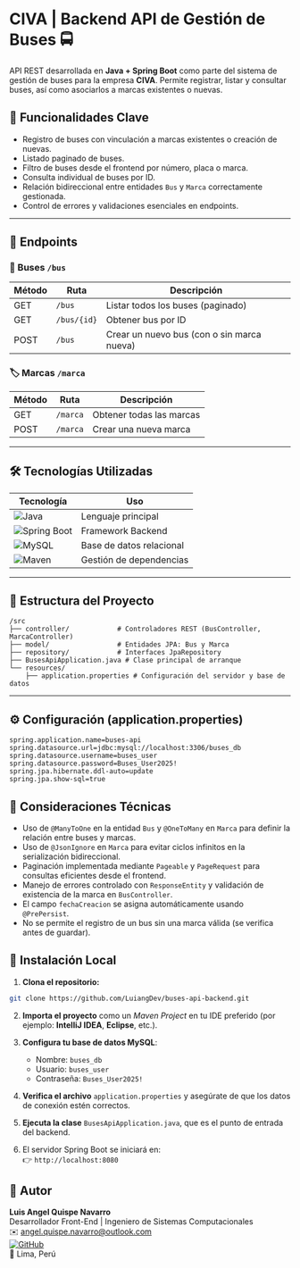 # CIVA | Backend API de Gestión de Buses 🚍

API REST desarrollada en **Java + Spring Boot** como parte del sistema de gestión de buses para la empresa **CIVA**. Permite registrar, listar y consultar buses, así como asociarlos a marcas existentes o nuevas.

## 🔧 Funcionalidades Clave

- Registro de buses con vinculación a marcas existentes o creación de nuevas.
- Listado paginado de buses.
- Filtro de buses desde el frontend por número, placa o marca.
- Consulta individual de buses por ID.
- Relación bidireccional entre entidades `Bus` y `Marca` correctamente gestionada.
- Control de errores y validaciones esenciales en endpoints.

---

## 🔖 Endpoints

### 🚌 Buses `/bus`

| Método | Ruta           | Descripción                        |
|--------|----------------|------------------------------------|
| GET    | `/bus`         | Listar todos los buses (paginado) |
| GET    | `/bus/{id}`    | Obtener bus por ID                 |
| POST   | `/bus`         | Crear un nuevo bus (con o sin marca nueva) |

### 🏷️ Marcas `/marca`

| Método | Ruta           | Descripción                      |
|--------|----------------|----------------------------------|
| GET    | `/marca`       | Obtener todas las marcas         |
| POST   | `/marca`       | Crear una nueva marca            |

---

## 🛠️ Tecnologías Utilizadas

| Tecnología | Uso |
|-----------|-----|
| ![Java](https://img.shields.io/badge/Java-ED8B00?style=for-the-badge&logo=java&logoColor=white) | Lenguaje principal |
| ![Spring Boot](https://img.shields.io/badge/Spring_Boot-6DB33F?style=for-the-badge&logo=spring-boot&logoColor=white) | Framework Backend |
| ![MySQL](https://img.shields.io/badge/MySQL-005C84?style=for-the-badge&logo=mysql&logoColor=white) | Base de datos relacional |
| ![Maven](https://img.shields.io/badge/Maven-C71A36?style=for-the-badge&logo=apache-maven&logoColor=white) | Gestión de dependencias |

---

## 📁 Estructura del Proyecto

```
/src
├── controller/            # Controladores REST (BusController, MarcaController)
├── model/                 # Entidades JPA: Bus y Marca
├── repository/            # Interfaces JpaRepository
├── BusesApiApplication.java # Clase principal de arranque
└── resources/
    ├── application.properties # Configuración del servidor y base de datos
```


---

## ⚙️ Configuración (application.properties)

```properties
spring.application.name=buses-api
spring.datasource.url=jdbc:mysql://localhost:3306/buses_db
spring.datasource.username=buses_user
spring.datasource.password=Buses_User2025!
spring.jpa.hibernate.ddl-auto=update
spring.jpa.show-sql=true
```

## 📝 Consideraciones Técnicas

- Uso de `@ManyToOne` en la entidad `Bus` y `@OneToMany` en `Marca` para definir la relación entre buses y marcas.
- Uso de `@JsonIgnore` en `Marca` para evitar ciclos infinitos en la serialización bidireccional.
- Paginación implementada mediante `Pageable` y `PageRequest` para consultas eficientes desde el frontend.
- Manejo de errores controlado con `ResponseEntity` y validación de existencia de la marca en `BusController`.
- El campo `fechaCreacion` se asigna automáticamente usando `@PrePersist`.
- No se permite el registro de un bus sin una marca válida (se verifica antes de guardar).


## 🛂 Instalación Local

1. **Clona el repositorio:**
```bash
git clone https://github.com/LuiangDev/buses-api-backend.git
```

2. **Importa el proyecto** como un *Maven Project* en tu IDE preferido (por ejemplo: **IntelliJ IDEA**, **Eclipse**, etc.).

3. **Configura tu base de datos MySQL**:
   - Nombre: `buses_db`
   - Usuario: `buses_user`
   - Contraseña: `Buses_User2025!`

4. **Verifica el archivo** `application.properties` y asegúrate de que los datos de conexión estén correctos.

5. **Ejecuta la clase** `BusesApiApplication.java`, que es el punto de entrada del backend.

6. El servidor Spring Boot se iniciará en:  
   👉 `http://localhost:8080`

## 💬 Autor

**Luis Angel Quispe Navarro**  
Desarrollador Front-End | Ingeniero de Sistemas Computacionales  
✉️ angel.quispe.navarro@outlook.com  
[![GitHub](https://img.shields.io/badge/GitHub-LuiangDev-181717?style=for-the-badge&logo=github)](https://github.com/LuiangDev)  
📍 Lima, Perú

